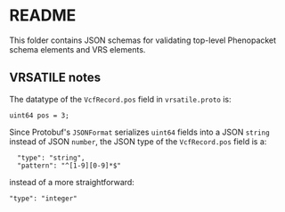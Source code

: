 # README

This folder contains JSON schemas for validating top-level Phenopacket schema elements and VRS elements.

## VRSATILE notes

The datatype of the `VcfRecord.pos` field in `vrsatile.proto` is:
```
uint64 pos = 3;
```

Since Protobuf's `JSONFormat` serializes `uint64` fields into a JSON `string` instead of JSON `number`,
the JSON type of the `VcfRecord.pos` field is a: 

```
  "type": "string",
  "pattern": "^[1-9][0-9]*$"
```

instead of a more straightforward:

```
"type": "integer"
```
